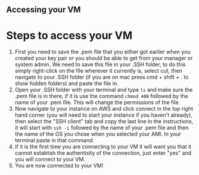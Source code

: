 ## Accessing your VM

# Steps to access your VM
1) First you need to save the .pem file that you either got earlier when you created your key pair or you should be able to get from your manager or system admin. We need to save this file in your .SSH folder, to do this simply right-click on the file wherever it currently is, select cut, then navigate to your .SSH folder (if you are on mac press cmd + shift + . to show hidden folders) and paste the file in. 
2) Open your .SSH folder with your terminal and type `ls` and make sure the .pem file is in there, if it is use the command `chmod 400` followed by the name of your .pem file. This will change the permissions of the file.
3) Now navigate to your instance on AWS and click connect in the top right hand corner (you will need to start your instance if you haven't already), then select the "SSH client" tab and copy the last line in the instructions, it will start with `ssh -i` followed by the name of your .pem file and then the name of the OS you chose when you selected your AMI. In your terminal paste in that command.
4) If it is the first time you are connecting to your VM it will want you that it cannot establish the authentisity of the connection, just enter "yes" and you will connect to your VM.
5) You are now connected to your VM!